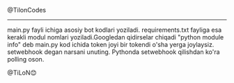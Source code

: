 @TilonCodes
________________
main.py fayli ichiga asosiy bot kodlari yoziladi.
requirements.txt fayliga esa kerakli modul nomlari yoziladi.Googledan qidirselar chiqadi "python module info" deb
main.py kod ichida token joyi bir tokendi o'sha yerga joylaysiz.
setwebhook degan narsani unuting.
Pythonda setwebhook qilishdan ko'ra polling oson.



@TiLoN😊

